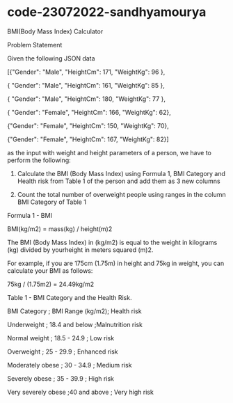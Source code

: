 # code-23072022-sandhyamourya
BMI(Body Mass Index) Calculator

Problem Statement

Given the following JSON data

[{"Gender": "Male", "HeightCm": 171, "WeightKg": 96 },

{ "Gender": "Male", "HeightCm": 161, "WeightKg": 85 },

{ "Gender": "Male", "HeightCm": 180, "WeightKg": 77 },

{ "Gender": "Female", "HeightCm": 166, "WeightKg": 62},

{"Gender": "Female", "HeightCm": 150, "WeightKg": 70},

{"Gender": "Female", "HeightCm": 167, "WeightKg": 82}]

as the input with weight and height parameters of a person, we have to perform the following:

1) Calculate the BMI (Body Mass Index) using Formula 1, BMI Category and Health risk
from Table 1 of the person and add them as 3 new columns

2) Count the total number of overweight people using ranges in the column BMI Category
of Table 1

Formula 1 - BMI

BMI(kg/m2) = mass(kg) / height(m)2

The BMI (Body Mass Index) in (kg/m2) is equal to the weight in kilograms (kg) divided by yourheight in meters squared (m)2.

For example, if you are 175cm (1.75m) in height and 75kg in weight, you can calculate your BMI as follows:

75kg / (1.75m2) = 24.49kg/m2

Table 1 - BMI Category and the Health Risk.

BMI Category   ;     BMI Range (kg/m2); Health risk

Underweight   ;      18.4 and below    ;Malnutrition risk

Normal weight    ;   18.5 - 24.9    ;   Low risk

Overweight       ;   25 - 29.9       ;  Enhanced risk

Moderately obese   ; 30 - 34.9       ;  Medium risk

Severely obese   ;   35 - 39.9        ; High risk

Very severely obese ;40 and above  ;    Very high risk
